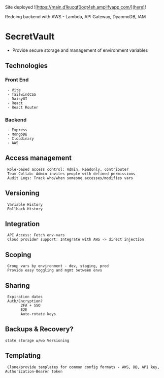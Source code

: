 Site deployed ![https://main.d1kucqf0oqt4sh.amplifyapp.com/](here)!

Redoing backend with AWS - Lambda, API Gateway, DyanmoDB, IAM



# SecretVault
- Provide secure storage and management of environment variables

## Technologies
### Front End
     - Vite
     - TailwindCSS
     - DaisyUI
     - React
     - React Router

### Backend
     - Express
     - MongoDB
     - Cloudinary
     - AWS

## Access management
     Role-based access control: Admin, Readonly, contributer
     Team Collab: Admin invites people with defined permissions
     Audit Logs: Track who/when someone accesses/modifies vars 

## Versioning
     Variable History
     Rollback History

## Integration
     API Access: Fetch env-vars
     Cloud provider support: Integrate with AWS -> direct injection

## Scoping
     Group vars by environment - dev, staging, prod
     Provide easy toggling and mgmt between envs

## Sharing
     Expiration dates
     Auth/Encryption? 
           2FA + SSO
           E2E
           Auto-rotate keys

## Backups & Recovery?
    state storage w/wo Versioning

## Templating
     Clone/provide templates for common config formats - AWS, DB, API key, Authorization-Bearer token
